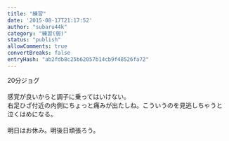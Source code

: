 ```yaml
---
title: "練習"
date: '2015-08-17T21:17:52'
author: "subaru44k"
category: "練習(弱)"
status: "publish"
allowComments: true
convertBreaks: false
entryHash: "ab2fdb8c25b62057b14cb9f48526fa72"
---
```

20分ジョグ<br>
<br>
感覚が良いからと調子に乗ってはいけない。<br>
右足ひざ付近の内側にちょっと痛みが出たしね。こういうのを見逃しちゃうと<br>
泣くはめになる。<br>
<br>
明日はお休み。明後日頑張ろう。
